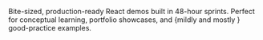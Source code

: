 Bite-sized, production-ready React demos built in 48-hour sprints.
Perfect for conceptual learning, portfolio showcases, and {mildly and mostly } good-practice examples.
